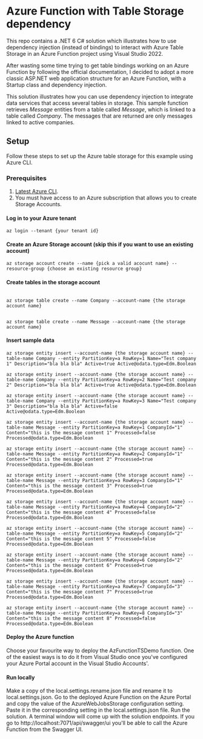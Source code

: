 # Azure Function with Table Storage dependency
This repo contains a .NET 6 C# solution which illustrates how to use dependency injection (instead of bindings) to interact with Azure Table Storage in an Azure Function project using Visual Studio 2022.

After wasting some time trying to get table bindings working on an Azure Function by following the official documentation, I decided to adopt a more classic ASP.NET web application structure for an Azure Function, with a Startup class and dependency injection. 

This solution illustrates how you can use dependency injection to integrate data services that access several tables in storage. This sample function retrieves *Message* entities from a table called *Message*, which is linked to a table called *Company*. The messages that are returned are only messages linked to active companies.

## Setup
Follow these steps to set up the Azure table storage for this example using Azure CLI.

### Prerequisites
1. [Latest Azure CLI](https://docs.microsoft.com/en-us/cli/azure/).
2. You must have access to an Azure subscription that allows you to create Storage Accounts.


#### Log in to your Azure tenant
`az login --tenant {your tenant id}`

#### Create an Azure Storage account (skip this if you want to use an existing account)
`az storage account create --name {pick a valid acocunt name} --resource-group {choose an existing resource group}`

#### Create tables in the storage account
<code>
az storage table create --name Company --account-name {the storage account name}

az storage table create --name Message --account-name {the storage account name}
</code>

#### Insert sample data
`az storage entity insert --account-name {the storage account name} --table-name Company --entity PartitionKey=a RowKey=1 Name="Test company 1" Description="bla bla bla" Active=true Active@odata.type=Edm.Boolean`

`az storage entity insert --account-name {the storage account name} --table-name Company --entity PartitionKey=a RowKey=2 Name="Test company 2" Description="bla bla bla" Active=true Active@odata.type=Edm.Boolean`

`az storage entity insert --account-name {the storage account name} --table-name Company --entity PartitionKey=a RowKey=3 Name="Test company 3" Description="bla bla bla" Active=false Active@odata.type=Edm.Boolean`


`az storage entity insert --account-name {the storage account name} --table-name Message --entity PartitionKey=a RowKey=1 CompanyId="1" Content="this is the message content 1" Processed=false Processed@odata.type=Edm.Boolean`

`az storage entity insert --account-name {the storage account name} --table-name Message --entity PartitionKey=a RowKey=2 CompanyId="1" Content="this is the message content 2" Processed=true Processed@odata.type=Edm.Boolean`

`az storage entity insert --account-name {the storage account name} --table-name Message --entity PartitionKey=a RowKey=3 CompanyId="1" Content="this is the message content 3" Processed=true Processed@odata.type=Edm.Boolean`

`az storage entity insert --account-name {the storage account name} --table-name Message --entity PartitionKey=a RowKey=4 CompanyId="2" Content="this is the message content 4" Processed=false Processed@odata.type=Edm.Boolean`

`az storage entity insert --account-name {the storage account name} --table-name Message --entity PartitionKey=a RowKey=5 CompanyId="2" Content="this is the message content 5" Processed=false Processed@odata.type=Edm.Boolean`

`az storage entity insert --account-name {the storage account name} --table-name Message --entity PartitionKey=a RowKey=6 CompanyId="2" Content="this is the message content 6" Processed=true Processed@odata.type=Edm.Boolean`

`az storage entity insert --account-name {the storage account name} --table-name Message --entity PartitionKey=a RowKey=7 CompanyId="3" Content="this is the message content 7" Processed=true Processed@odata.type=Edm.Boolean`

`az storage entity insert --account-name {the storage account name} --table-name Message --entity PartitionKey=a RowKey=8 CompanyId="3" Content="this is the message content 8" Processed=false Processed@odata.type=Edm.Boolean`

#### Deploy the Azure function
Choose your favourite way to deploy the AzFunctionTSDemo function. One of the easiest ways is to do it from Visual Studio once you've configured your Azure Portal account in the Visual Studio Accounts'.

#### Run locally
Make a copy of the local.settings.rename.json file and rename it to local.settings.json. Go to the deployed Azure Function on the Azure Portal and copy the value of the AzureWebJobsStorage configuration setting. Paste it in the corresponding setting in the local.settings.json file. Run the solution. A terminal window will come up with the solution endpoints. If you go to http://localhost:7071/api/swagger/ui you'll be able to call the Azure Function from the Swagger UI.

